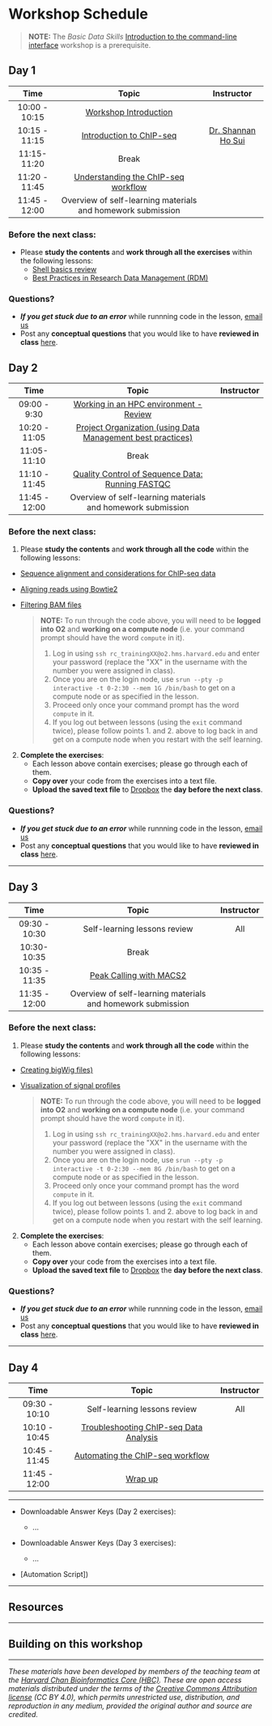 # Workshop Schedule

> **NOTE:** The *Basic Data Skills* [Introduction to the command-line interface](https://hbctraining.github.io/Intro-to-shell-flipped/schedule/) workshop is a prerequisite.


## Day 1

| Time |  Topic  | Instructor |
|:-----------:|:----------:|:--------:|
| 10:00 - 10:15 | [Workshop Introduction]() |  |
| 10:15 - 11:15 | [Introduction to ChIP-seq]() | [Dr. Shannan Ho Sui]() |
| 11:15- 11:20 | Break|  |
| 11:20 - 11:45 | [Understanding the ChIP-seq workflow]() | |
| 11:45 - 12:00 | Overview of self-learning materials and homework submission | |

### Before the next class:

* Please **study the contents** and **work through all the exercises** within the following lessons:
  * [Shell basics review](../lessons/shell_review.md)
  * [Best Practices in Research Data Management (RDM)]()

### Questions?
* ***If you get stuck due to an error*** while runnning code in the lesson, [email us](mailto:hbctraining@hsph.harvard.edu) 
* Post any **conceptual questions** that you would like to have **reviewed in class** [here](https://PollEv.com/hbctraining945).

## Day 2

| Time |  Topic  | Instructor |
|:-----------:|:----------:|:--------:|
| 09:00 - 9:30 | [Working in an HPC environment - Review]() |  |
| 10:20 - 11:05 | [Project Organization (using Data Management best practices)]() |  |
| 11:05- 11:10 | Break|  |
| 11:10 - 11:45 | [Quality Control of Sequence Data: Running FASTQC]() |  |
| 11:45 - 12:00 | Overview of self-learning materials and homework submission |  |

### Before the next class:

1. Please **study the contents** and **work through all the code** within the following lessons:

 * [Sequence alignment and considerations for ChIP-seq data]()
 * [Aligning reads using Bowtie2]()
 * [Filtering BAM files]()

    > **NOTE:** To run through the code above, you will need to be **logged into O2** and **working on a compute node** (i.e. your command prompt should have the word `compute` in it).
    > 1. Log in using `ssh rc_trainingXX@o2.hms.harvard.edu` and enter your password (replace the "XX" in the username with the number you were assigned in class). 
    > 2. Once you are on the login node, use `srun --pty -p interactive -t 0-2:30 --mem 1G /bin/bash` to get on a compute node or as specified in the lesson.
    > 3. Proceed only once your command prompt has the word `compute` in it.
    > 4. If you log out between lessons (using the `exit` command twice), please follow points 1. and 2. above to log back in and get on a compute node when you restart with the self learning.

2. **Complete the exercises**:
   * Each lesson above contain exercises; please go through each of them.
   * **Copy over** your code from the exercises into a text file. 
   * **Upload the saved text file** to [Dropbox]() the **day before the next class**.
   
### Questions?
* ***If you get stuck due to an error*** while runnning code in the lesson, [email us](mailto:hbctraining@hsph.harvard.edu) 
* Post any **conceptual questions** that you would like to have **reviewed in class** [here](https://PollEv.com/hbctraining945).

***

## Day 3

| Time |  Topic  | Instructor |
|:-----------:|:----------:|:--------:|
| 09:30 - 10:30 | Self-learning lessons review | All |
| 10:30- 10:35 | Break|  |
| 10:35 - 11:35 | [Peak Calling with MACS2]() | |
| 11:35 - 12:00 | Overview of self-learning materials and homework submission |  |

### Before the next class:

1. Please **study the contents** and **work through all the code** within the following lessons:

 * [Creating bigWig files)]()
 * [Visualization of signal profiles]()

     > **NOTE:** To run through the code above, you will need to be **logged into O2** and **working on a compute node** (i.e. your command prompt should have the word `compute` in it).
     > 1. Log in using `ssh rc_trainingXX@o2.hms.harvard.edu` and enter your password (replace the "XX" in the username with the number you were assigned in class). 
     > 2. Once you are on the login node, use `srun --pty -p interactive -t 0-2:30 --mem 8G /bin/bash` to get on a compute node or as specified in the lesson.
     > 3. Proceed only once your command prompt has the word `compute` in it.
     > 4. If you log out between lessons (using the `exit` command twice), please follow points 1. and 2. above to log back in and get on a compute node when you restart with the self learning.

2. **Complete the exercises**:
   * Each lesson above contain exercises; please go through each of them.
   * **Copy over** your code from the exercises into a text file. 
   * **Upload the saved text file** to [Dropbox](https://www.dropbox.com/request/4a1W0PltytfzKKhl2Xax) the **day before the next class**.
   
### Questions?
* ***If you get stuck due to an error*** while runnning code in the lesson, [email us](mailto:hbctraining@hsph.harvard.edu) 
* Post any **conceptual questions** that you would like to have **reviewed in class** [here](https://PollEv.com/hbctraining945).

***

## Day 4

| Time |  Topic  | Instructor |
|:-----------:|:----------:|:--------:|
| 09:30 - 10:10 | Self-learning lessons review | All |
| 10:10 - 10:45 | [Troubleshooting ChIP-seq Data Analysis]() |  |
| 10:45 - 11:45 | [Automating the ChIP-seq workflow]()|  |
| 11:45 - 12:00 | [Wrap up](f) |  |

***

* Downloadable Answer Keys (Day 2 exercises): 
  * ...

* Downloadable Answer Keys (Day 3 exercises): 
  * ...

* [Automation Script])

***

## Resources

***

## Building on this workshop

***
*These materials have been developed by members of the teaching team at the [Harvard Chan Bioinformatics Core (HBC)](http://bioinformatics.sph.harvard.edu/). These are open access materials distributed under the terms of the [Creative Commons Attribution license](https://creativecommons.org/licenses/by/4.0/) (CC BY 4.0), which permits unrestricted use, distribution, and reproduction in any medium, provided the original author and source are credited.*
